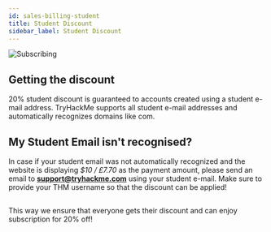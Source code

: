 ```yaml
---
id: sales-billing-student
title: Student Discount
sidebar_label: Student Discount
---
```


![Subscribing](https://i.imgur.com/JWmOSir.png)

## Getting the discount
20% student discount is guaranteed to accounts created using a student e-mail address. TryHackMe supports all student e-mail addresses and automatically recognizes domains like com.

## My Student Email isn't recognised?
In case if your student email was not automatically recognized and the website is displaying *$10 / £7.70* as the payment amount, please send an email to **support@tryhackme.com** using your student e-mail. Make sure to provide your THM username so that the discount can be applied!

##
This way we ensure that everyone gets their discount and can enjoy subscription for 20% off!

